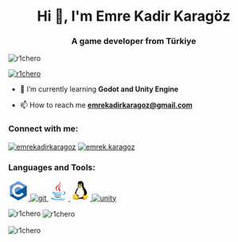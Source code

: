 <h1 align="center">Hi 👋, I'm Emre Kadir Karagöz</h1>
<h3 align="center">A game developer from Türkiye</h3>

<p align="left"> <img src="https://komarev.com/ghpvc/?username=r1chero&label=Profile%20views&color=0e75b6&style=flat" alt="r1chero" /> </p>

<p align="left"> <a href="https://github.com/ryo-ma/github-profile-trophy"><img src="https://github-profile-trophy.vercel.app/?username=r1chero" alt="r1chero" /></a> </p>

- 🌱 I’m currently learning **Godot and Unity Engine**

- 📫 How to reach me **emrekadirkaragoz@gmail.com**

<h3 align="left">Connect with me:</h3>
<p align="left">
<a href="https://linkedin.com/in/emrekadirkaragoz" target="blank"><img align="center" src="https://raw.githubusercontent.com/rahuldkjain/github-profile-readme-generator/master/src/images/icons/Social/linked-in-alt.svg" alt="emrekadirkaragoz" height="30" width="40" /></a>
<a href="https://instagram.com/emrek.karagoz" target="blank"><img align="center" src="https://raw.githubusercontent.com/rahuldkjain/github-profile-readme-generator/master/src/images/icons/Social/instagram.svg" alt="emrek.karagoz" height="30" width="40" /></a>
</p>

<h3 align="left">Languages and Tools:</h3>
<p align="left"> <a href="https://www.cprogramming.com/" target="_blank" rel="noreferrer"> <img src="https://raw.githubusercontent.com/devicons/devicon/master/icons/c/c-original.svg" alt="c" width="40" height="40"/> </a> <a href="https://git-scm.com/" target="_blank" rel="noreferrer"> <img src="https://www.vectorlogo.zone/logos/git-scm/git-scm-icon.svg" alt="git" width="40" height="40"/> </a> <a href="https://www.java.com" target="_blank" rel="noreferrer"> <img src="https://raw.githubusercontent.com/devicons/devicon/master/icons/java/java-original.svg" alt="java" width="40" height="40"/> </a> <a href="https://www.linux.org/" target="_blank" rel="noreferrer"> <img src="https://raw.githubusercontent.com/devicons/devicon/master/icons/linux/linux-original.svg" alt="linux" width="40" height="40"/> </a> <a href="https://unity.com/" target="_blank" rel="noreferrer"> <img src="https://www.vectorlogo.zone/logos/unity3d/unity3d-icon.svg" alt="unity" width="40" height="40"/> </a> </p>

<p><img align="left" src="https://github-readme-stats.vercel.app/api/top-langs?username=r1chero&show_icons=true&locale=en&layout=compact" alt="r1chero" /></p>

<p>&nbsp;<img align="center" src="https://github-readme-stats.vercel.app/api?username=r1chero&show_icons=true&locale=en" alt="r1chero" /></p>

<p><img align="center" src="https://github-readme-streak-stats.herokuapp.com/?user=r1chero&" alt="r1chero" /></p>
